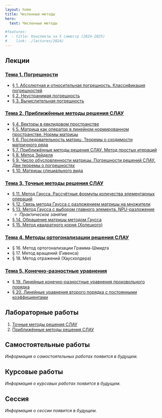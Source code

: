 ```yaml
---
layout: home
title: Численные методы
hero:
  text: Численные методы

#features:
#  - title: Конспекты за 5 семестр (2024-2025)
#    link: ./lectures/2024/
---
```


## Лекции

### [Тема 1. Погрешности](./lectures/2024/theme-01/)

* [§ 1. Абсолютная и относительная погрешность. Классификация погрешностей](./lectures/2024/theme-01/#1)
* [§ 2. Неустранимая погрешность](./lectures/2024/theme-01/#2)
* [§ 3. Вычислительная погрешность](./lectures/2024/theme-01/#3)

### [Тема 2. Приближённые методы решения СЛАУ](./lectures/2024/theme-02/)

* [§ 4. Векторы в евклидовом пространстве](./lectures/2024/theme-02/#4)
* [§ 5. Матрица как оператор в линейном нормированном пространстве. Нормы матрицы](./lectures/2024/theme-02/#5)
* [§ 6. Последовательность матриц. Теоремы о сходимости матричного ряда](./lectures/2024/theme-02/#6)
* [§ 7. Приближённые методы решения СЛАУ. Метод простых итераций](./lectures/2024/theme-02/#7)
* [§ 8. Метод Зейделя](./lectures/2024/theme-02/#8)
* [§ 9. Число обусловленности матрицы. Погрешности решений СЛАУ. Две теоремы о погрешностях](./lectures/2024/theme-02/#9)
* [§ 10. Матрицы специального вида](./lectures/2024/theme-02/#10)

### [Тема 3. Точные методы решения СЛАУ](./lectures/2024/theme-03/)

* [§ 11. Метод Гаусса. Рассчётные формулы количества элементарных операций](./lectures/2024/theme-03/#11)
* [§ 12. Связь метода Гаусса с разложением матрицы на множители](./lectures/2024/theme-03/#12)
* [§ 13. Метод Гаусса с выбором главного элемента. NPU-разложение](./lectures/2024/theme-03/#13)
  * *Практическое занятие*
* [§ 14. Обращение матрицы методом Гаусса](./lectures/2024/theme-03/#14)
* [§ 15. Метод квадратного корня (Холецкого)](./lectures/2024/theme-03/#15)

### [Тема 4. Методы ортогонализации решения СЛАУ](./lectures/2024/theme-04/)

* § 16. Метод ортогонализации Грамма-Шмидта
* § 17. Метод вращений (Гивенса)
* § 18. Метод отражений (Хаусхолдера)

### [Тема 5. Конечно-разностные уравнения](./lectures/2024/theme-05/)

* [§ 19. Линейные конечно-разностные уравнения произвольного порядка](./lectures/2024/theme-05/#19)
* [§ 20. Линейные уравнения второго порядка с постоянными коэффициентами](./lectures/2024/theme-05/#20)

## Лабораторные работы

1. [Точные методы решения СЛАУ](./labs/2024/01/)
2. [Приближённые методы решения СЛАУ](./labs/2024/02/)

## Самостоятельные работы
*Информация о самостоятельных работах появится в будущем.*

## Курсовые работы
*Информация о курсовых работах появится в будущем.*

## Сессия
*Информация о сессии появится в будущем.*